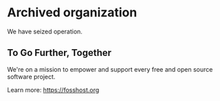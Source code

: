 # Archived organization

We have seized operation.

## To Go Further, Together

We're on a mission to empower and support every free and open source software project.

Learn more: https://fosshost.org




